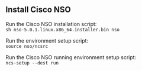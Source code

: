## Install Cisco NSO

Run the Cisco NSO installation script:  
`sh nso-5.0.1.linux.x86_64.installer.bin nso`

Run the environment setup script:  
`source nso/ncsrc`

Run the Cisco NSO running environment setup script:  
`ncs-setup --dest run`
